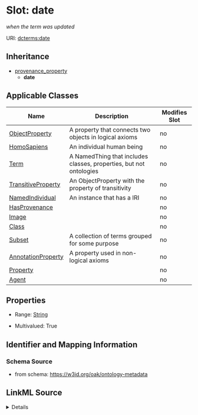 

# Slot: date


_when the term was updated_



URI: [dcterms:date](http://purl.org/dc/terms/date)




## Inheritance

* [provenance_property](provenance_property.md)
    * **date**






## Applicable Classes

| Name | Description | Modifies Slot |
| --- | --- | --- |
| [ObjectProperty](ObjectProperty.md) | A property that connects two objects in logical axioms |  no  |
| [HomoSapiens](HomoSapiens.md) | An individual human being |  no  |
| [Term](Term.md) | A NamedThing that includes classes, properties, but not ontologies |  no  |
| [TransitiveProperty](TransitiveProperty.md) | An ObjectProperty with the property of transitivity |  no  |
| [NamedIndividual](NamedIndividual.md) | An instance that has a IRI |  no  |
| [HasProvenance](HasProvenance.md) |  |  no  |
| [Image](Image.md) |  |  no  |
| [Class](Class.md) |  |  no  |
| [Subset](Subset.md) | A collection of terms grouped for some purpose |  no  |
| [AnnotationProperty](AnnotationProperty.md) | A property used in non-logical axioms |  no  |
| [Property](Property.md) |  |  no  |
| [Agent](Agent.md) |  |  no  |







## Properties

* Range: [String](String.md)

* Multivalued: True





## Identifier and Mapping Information







### Schema Source


* from schema: https://w3id.org/oak/ontology-metadata




## LinkML Source

<details>
```yaml
name: date
description: when the term was updated
from_schema: https://w3id.org/oak/ontology-metadata
close_mappings:
- pav:authoredOn
rank: 1000
is_a: provenance_property
slot_uri: dcterms:date
multivalued: true
alias: date
domain_of:
- HasProvenance
range: string

```
</details>